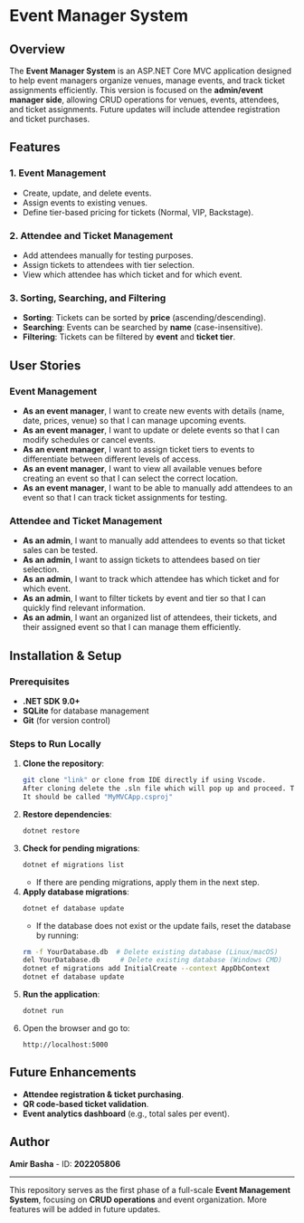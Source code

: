 # Event Manager System

## Overview
The **Event Manager System** is an ASP.NET Core MVC application designed to help event managers organize venues, manage events, and track ticket assignments efficiently. This version is focused on the **admin/event manager side**, allowing CRUD operations for venues, events, attendees, and ticket assignments. Future updates will include attendee registration and ticket purchases.

## Features
### 1. Event Management
- Create, update, and delete events.
- Assign events to existing venues.
- Define tier-based pricing for tickets (Normal, VIP, Backstage).

### 2. Attendee and Ticket Management
- Add attendees manually for testing purposes.
- Assign tickets to attendees with tier selection.
- View which attendee has which ticket and for which event.

### 3. Sorting, Searching, and Filtering
- **Sorting**: Tickets can be sorted by **price** (ascending/descending).
- **Searching**: Events can be searched by **name** (case-insensitive).
- **Filtering**: Tickets can be filtered by **event** and **ticket tier**.

## User Stories
### Event Management
- **As an event manager**, I want to create new events with details (name, date, prices, venue) so that I can manage upcoming events.
- **As an event manager**, I want to update or delete events so that I can modify schedules or cancel events.
- **As an event manager**, I want to assign ticket tiers to events to differentiate between different levels of access.
- **As an event manager**, I want to view all available venues before creating an event so that I can select the correct location.
- **As an event manager**, I want to be able to manually add attendees to an event so that I can track ticket assignments for testing.

### Attendee and Ticket Management
- **As an admin**, I want to manually add attendees to events so that ticket sales can be tested.
- **As an admin**, I want to assign tickets to attendees based on tier selection.
- **As an admin**, I want to track which attendee has which ticket and for which event.
- **As an admin**, I want to filter tickets by event and tier so that I can quickly find relevant information.
- **As an admin**, I want an organized list of attendees, their tickets, and their assigned event so that I can manage them efficiently.

## Installation & Setup
### Prerequisites
- **.NET SDK 9.0+**
- **SQLite** for database management
- **Git** (for version control)

### Steps to Run Locally
1. **Clone the repository**:
    ```sh
    git clone "link" or clone from IDE directly if using Vscode.
   After cloning delete the .sln file which will pop up and proceed. This is so you wont need to specify the project.
    It should be called "MyMVCApp.csproj"
    ```
2. **Restore dependencies**:
    ```sh
    dotnet restore
    ```
3. **Check for pending migrations**:
    ```sh
    dotnet ef migrations list
    ```
    - If there are pending migrations, apply them in the next step.
4. **Apply database migrations**:
    ```sh
    dotnet ef database update
    ```
    - If the database does not exist or the update fails, reset the database by running:
    ```sh
    rm -f YourDatabase.db  # Delete existing database (Linux/macOS)
    del YourDatabase.db     # Delete existing database (Windows CMD)
    dotnet ef migrations add InitialCreate --context AppDbContext
    dotnet ef database update
    ```
5. **Run the application**:
    ```sh
    dotnet run
    ```
6. Open the browser and go to:
    ```
    http://localhost:5000
    ```

## Future Enhancements
- **Attendee registration & ticket purchasing**.
- **QR code-based ticket validation**.
- **Event analytics dashboard** (e.g., total sales per event).

## Author
**Amir Basha** - ID: **202205806**

---
This repository serves as the first phase of a full-scale **Event Management System**, focusing on **CRUD operations** and event organization. More features will be added in future updates.
